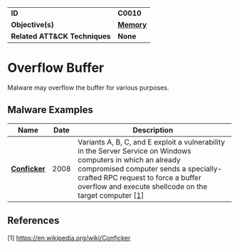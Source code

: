 
<table>
<tr>
<td><b>ID</b></td>
<td><b>C0010</b></td>
</tr>
<tr>
<td><b>Objective(s)</b></td>
<td><b><a href="../memory">Memory</a></b></td>
</tr>
<tr>
<td><b>Related ATT&CK Techniques</b></td>
<td><b>None</b></td>
</tr>
</table>


Overflow Buffer
===============
Malware may overflow the buffer for various purposes.


Malware Examples
----------------
|Name|Date|Description|
|---|---|---|
|[**Conficker**](../micro-behaviors/memory/overflow-buffer.md)|2008|Variants A, B, C, and E exploit a vulnerability in the Server Service on Windows computers in which an already compromised computer sends a specially-crafted RPC request to force a buffer overflow and execute shellcode on the target computer  [[1]](#1)|


References
----------
<a name="1">[1]</a> https://en.wikipedia.org/wiki/Conficker
